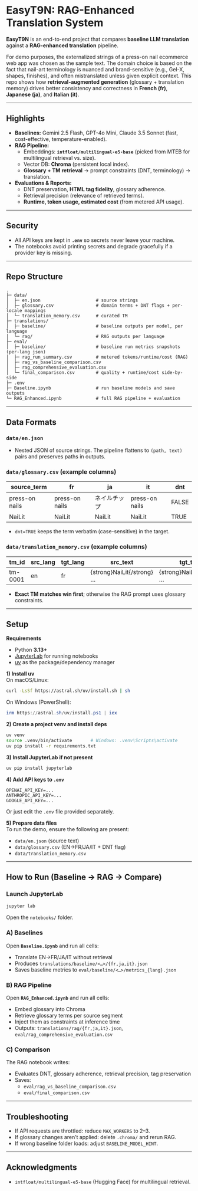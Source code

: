 # EasyT9N: RAG-Enhanced Translation System

**EasyT9N** is an end-to-end project that compares **baseline LLM translation** against a **RAG-enhanced translation** pipeline.

For demo purposes, the externalized strings of a press-on nail ecommerce web app was chosen as the sample text. The domain choice is based on the fact that nail-art terminology is nuanced and brand-sensitive (e.g., Gel-X, shapes, finishes), and often mistranslated unless given explicit context. This repo shows how **retrieval-augmented generation** (glossary + translation memory) drives better consistency and correctness in **French (fr)**, **Japanese (ja)**, and **Italian (it)**.

---

## Highlights

- **Baselines:** Gemini 2.5 Flash, GPT-4o Mini, Claude 3.5 Sonnet (fast, cost-effective, temperature-enabled).
- **RAG Pipeline:**
  - Embeddings: **`intfloat/multilingual-e5-base`** (picked from MTEB for multilingual retrieval vs. size).
  - Vector DB: **Chroma** (persistent local index).
  - **Glossary + TM retrieval** → prompt constraints (DNT, terminology) → translation.
- **Evaluations & Reports:**
  - DNT preservation, **HTML tag fidelity**, glossary adherence.
  - Retrieval precision (relevance of retrieved terms).
  - **Runtime, token usage, estimated cost** (from metered API usage).

---

## Security

- All API keys are kept in **`.env`** so secrets never leave your machine.
- The notebooks avoid printing secrets and degrade gracefully if a provider key is missing.

---

## Repo Structure

```
.
├─ data/
│  ├─ en.json                     # source strings
│  ├─ glossary.csv                # domain terms + DNT flags + per-locale mappings
│  └─ translation_memory.csv      # curated TM
├─ translations/
│  ├─ baseline/                   # baseline outputs per model, per language
│  └─ rag/                        # RAG outputs per language
├─ eval/
│  ├─ baseline/                   # baseline run metrics snapshots (per-lang json)
│  ├─ rag_run_summary.csv         # metered tokens/runtime/cost (RAG)
│  ├─ rag_vs_baseline_comparison.csv
│  ├─ rag_comprehensive_evaluation.csv
│  └─ final_comparison.csv        # quality + runtime/cost side-by-side
├─ .env
├─ Baseline.ipynb                 # run baseline models and save outputs
└─ RAG_Enhanced.ipynb             # full RAG pipeline + evaluation
```

---

## Data Formats

### `data/en.json`
- Nested JSON of source strings. The pipeline flattens to `(path, text)` pairs and preserves paths in outputs.

### `data/glossary.csv` (example columns)

| source_term     | fr                | ja           | it                | dnt   |
|-----------------|-------------------|--------------|-------------------|-------|
| press-on nails  | press-on nails    | ネイルチップ | press-on nails    | FALSE |
| NaiLit          | NaiLit            | NaiLit       | NaiLit            | TRUE  |

- `dnt=TRUE` keeps the term verbatim (case-sensitive) in the target.

### `data/translation_memory.csv` (example columns)

| tm_id   | src_lang | tgt_lang | src_text                                                | tgt_text                                                | domain | quality  | frozen |
|---------|----------|----------|---------------------------------------------------------|---------------------------------------------------------|--------|----------|--------|
| tm-0001 | en       | fr       | {strong}NaiLit{/strong} …                               | {strong}NaiLit{/strong} …                               | ui     | approved | FALSE  |

- **Exact TM matches win first**; otherwise the RAG prompt uses glossary constraints.

---

## Setup

**Requirements**  
- Python **3.13+**  
- [JupyterLab](https://jupyter.org/install) for running notebooks  
- [uv](https://github.com/astral-sh/uv) as the package/dependency manager  

**1) Install uv**  
On macOS/Linux:  
```bash
curl -LsSf https://astral.sh/uv/install.sh | sh
```

On Windows (PowerShell):  
```powershell
irm https://astral.sh/uv/install.ps1 | iex
```

**2) Create a project venv and install deps**  
```bash
uv venv
source .venv/bin/activate       # Windows: .venv\Scripts\activate
uv pip install -r requirements.txt
```

**3) Install JupyterLab if not present**  
```bash
uv pip install jupyterlab
```

**4) Add API keys to `.env`**  
```dotenv
OPENAI_API_KEY=...
ANTHROPIC_API_KEY=...
GOOGLE_API_KEY=...
```

Or just edit the `.env` file provided separately.

**5) Prepare data files**  
To run the demo, ensure the following are present:  
- `data/en.json` (source text)  
- `data/glossary.csv` (EN→FR/JA/IT + DNT flag)  
- `data/translation_memory.csv`

---

## How to Run (Baseline → RAG → Compare)

### Launch JupyterLab
```bash
jupyter lab
```
Open the `notebooks/` folder.

### A) Baselines
Open **`Baseline.ipynb`** and run all cells:  
- Translate EN→FR/JA/IT without retrieval  
- Produces `translations/baseline/<…>/{fr,ja,it}.json`  
- Saves baseline metrics to `eval/baseline/<…>/metrics_{lang}.json`  

### B) RAG Pipeline
Open **`RAG_Enhanced.ipynb`** and run all cells:  
- Embed glossary into Chroma  
- Retrieve glossary terms per source segment  
- Inject them as constraints at inference time  
- Outputs: `translations/rag/{fr,ja,it}.json`, `eval/rag_comprehensive_evaluation.csv`  

### C) Comparison
The RAG notebook writes:  
- Evaluates DNT, glossary adherence, retrieval precision, tag preservation  
- Saves:  
  - `eval/rag_vs_baseline_comparison.csv`  
  - `eval/final_comparison.csv`  

---

## Troubleshooting

- If API requests are throttled: reduce `MAX_WORKERS` to 2–3.  
- If glossary changes aren’t applied: delete `.chroma/` and rerun RAG.  
- If wrong baseline folder loads: adjust `BASELINE_MODEL_HINT`.  

---

## Acknowledgments

- `intfloat/multilingual-e5-base` (Hugging Face) for multilingual retrieval.
